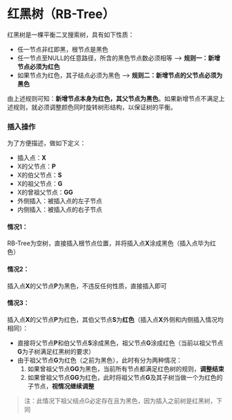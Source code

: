 # 红黑树（RB-Tree）
红黑树是一棵平衡二叉搜索树，具有如下性质：
* 任一节点非红即黑，根节点是黑色
* 任一节点至NULL的任意路径，所含的黑色节点数必须相等 --> **规则一：新增节点必须为红色**
* 如果节点为红色，其子结点必须为黑色 --> **规则二：新增节点的父节点必须为黑色**

由上述规则可知：**新增节点本身为红色，其父节点为黑色**。如果新增节点不满足上述规则，就必须调整颜色同时旋转树形结构，以保证树的平衡。

### 插入操作
为了方便描述，做如下定义：
* 插入点：**X**
* X的父节点：**P**
* X的伯父节点：**S**
* X的祖父节点：**G**
* X的曾祖父节点：**GG**
* 外侧插入：被插入点的左子节点
* 内侧插入：被插入点的右子节点

#### 情况1：
RB-Tree为空树，直接插入根节点位置，并将插入点**X**涂成黑色（插入点毕为红色）

#### 情况2：
插入点**X**的父节点**P**为黑色，不违反任何性质，直接插入即可

#### 情况3：
插入点**X**的父节点**P**为红色，其伯父节点**S**为**红色**（插入点**X**外侧和内侧插入情况均相同）：
* 直接将父节点**P**和伯父节点**S**涂成黑色，祖父节点**G**涂成红色（当前以祖父节点**G**为子树满足红黑树的要求）
* 由于祖父节点**G**为红色（之前为黑色），此时有分为两种情况：
    1. 如果曾祖父节点**GG**为黑色，当前所有节点都满足红色树的规则，**调整结束**
    2. 如果曾祖父节点**GG**为红色，此时将祖父节点**G**及其子树当做一个为红色的子节点，**视情况继续调整**
> 注：此情况下祖父结点G必定存在且为黑色，因为插入之前树是红黑树，下同
